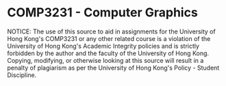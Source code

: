 # COMP3231 - Computer Graphics
NOTICE: The use of this source to aid in assignments for the University of Hong Kong's COMP3231 or any other related course is a violation of the University of Hong Kong's Academic Integrity policies and is strictly forbidden by the author and the faculty of the University of Hong Kong. Copying, modifying, or otherwise looking at this source will result in a penalty of plagiarism as per the University of Hong Kong's Policy - Student Discipline.
